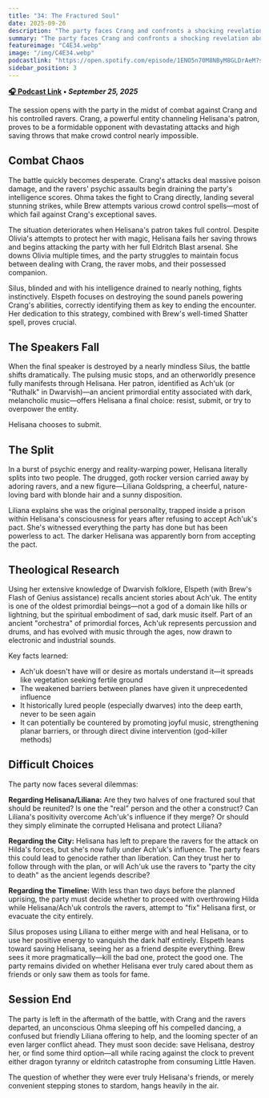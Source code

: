 ```yaml
---
title: "34: The Fractured Soul"
date: 2025-09-26
description: "The party faces Crang and confronts a shocking revelation about Helisana's true nature."
summary: "The party faces Crang and confronts a shocking revelation about Helisana's true nature."
featureimage: "C4E34.webp"
image: "/img/C4E34.webp"
podcastlink: "https://open.spotify.com/episode/1ENO5n70M8NByM8GLDrAeM?si=b7y7paQHS6SLpW_5RVG4bg"
sidebar_position: 3
---
```


**[🎧 Podcast Link](https://open.spotify.com/episode/1ENO5n70M8NByM8GLDrAeM?si=b7y7paQHS6SLpW_5RVG4bg) • *September 25, 2025***

The session opens with the party in the midst of combat against Crang and his controlled ravers. Crang, a powerful entity channeling Helisana's patron, proves to be a formidable opponent with devastating attacks and high saving throws that make crowd control nearly impossible.

## Combat Chaos

The battle quickly becomes desperate. Crang's attacks deal massive poison damage, and the ravers' psychic assaults begin draining the party's intelligence scores. Ohma takes the fight to Crang directly, landing several stunning strikes, while Brew attempts various crowd control spells—most of which fail against Crang's exceptional saves.

The situation deteriorates when Helisana's patron takes full control. Despite Olivia's attempts to protect her with magic, Helisana fails her saving throws and begins attacking the party with her full Eldritch Blast arsenal. She downs Olivia multiple times, and the party struggles to maintain focus between dealing with Crang, the raver mobs, and their possessed companion.

Silus, blinded and with his intelligence drained to nearly nothing, fights instinctively. Elspeth focuses on destroying the sound panels powering Crang's abilities, correctly identifying them as key to ending the encounter. Her dedication to this strategy, combined with Brew's well-timed Shatter spell, proves crucial.

## The Speakers Fall

When the final speaker is destroyed by a nearly mindless Silus, the battle shifts dramatically. The pulsing music stops, and an otherworldly presence fully manifests through Helisana. Her patron, identified as Ach'uk (or "Ruthalk" in Dwarvish)—an ancient primordial entity associated with dark, melancholic music—offers Helisana a final choice: resist, submit, or try to overpower the entity.

Helisana chooses to submit.

## The Split

In a burst of psychic energy and reality-warping power, Helisana literally splits into two people. The drugged, goth rocker version carried away by adoring ravers, and a new figure—Liliana Goldspring, a cheerful, nature-loving bard with blonde hair and a sunny disposition.

Liliana explains she was the original personality, trapped inside a prison within Helisana's consciousness for years after refusing to accept Ach'uk's pact. She's witnessed everything the party has done but has been powerless to act. The darker Helisana was apparently born from accepting the pact.

## Theological Research

Using her extensive knowledge of Dwarvish folklore, Elspeth (with Brew's Flash of Genius assistance) recalls ancient stories about Ach'uk. The entity is one of the oldest primordial beings—not a god of a domain like hills or lightning, but the spiritual embodiment of sad, dark music itself. Part of an ancient "orchestra" of primordial forces, Ach'uk represents percussion and drums, and has evolved with music through the ages, now drawn to electronic and industrial sounds.

Key facts learned:
- Ach'uk doesn't have will or desire as mortals understand it—it spreads like vegetation seeking fertile ground
- The weakened barriers between planes have given it unprecedented influence
- It historically lured people (especially dwarves) into the deep earth, never to be seen again
- It can potentially be countered by promoting joyful music, strengthening planar barriers, or through direct divine intervention (god-killer methods)

## Difficult Choices

The party now faces several dilemmas:

**Regarding Helisana/Liliana:** Are they two halves of one fractured soul that should be reunited? Is one the "real" person and the other a construct? Can Liliana's positivity overcome Ach'uk's influence if they merge? Or should they simply eliminate the corrupted Helisana and protect Liliana?

**Regarding the City:** Helisana has left to prepare the ravers for the attack on Hilda's forces, but she's now fully under Ach'uk's influence. The party fears this could lead to genocide rather than liberation. Can they trust her to follow through with the plan, or will Ach'uk use the ravers to "party the city to death" as the ancient legends describe?

**Regarding the Timeline:** With less than two days before the planned uprising, the party must decide whether to proceed with overthrowing Hilda while Helisana/Ach'uk controls the ravers, attempt to "fix" Helisana first, or evacuate the city entirely.

Silus proposes using Liliana to either merge with and heal Helisana, or to use her positive energy to vanquish the dark half entirely. Elspeth leans toward saving Helisana, seeing her as a friend despite everything. Brew sees it more pragmatically—kill the bad one, protect the good one. The party remains divided on whether Helisana ever truly cared about them as friends or only saw them as tools for fame.

## Session End

The party is left in the aftermath of the battle, with Crang and the ravers departed, an unconscious Ohma sleeping off his compelled dancing, a confused but friendly Liliana offering to help, and the looming specter of an even larger conflict ahead. They must soon decide: save Helisana, destroy her, or find some third option—all while racing against the clock to prevent either dragon tyranny or eldritch catastrophe from consuming Little Haven.

The question of whether they were ever truly Helisana's friends, or merely convenient stepping stones to stardom, hangs heavily in the air.